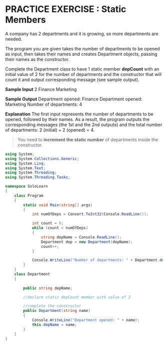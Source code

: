 # PRACTICE EXERCISE : Static Members
A company has 2 departments and it is growing, so more departments are needed.

The program you are given takes the number of departments to be opened as input, then takes their names and creates Department objects, passing their names as the constructor.

Complete the Department class to have 1 static member **depCount** with an initial value of 2 for the number of departments and the constructor that will count it and output corresponding message (see sample output).

**Sample Input**
2
Finance
Marketing

**Sample Output**
Department opened: Finance
Department opened: Marketing
Number of departments: 4

**Explanation**
The first input represents the number of departments to be opened, followed by their names.
As a result, the program outputs the corresponding messages (the 1st and the 2nd outputs) and the total number of departments: 2 (initial) + 2 (opened) = 4.

> You need to **increment the static number** of departments inside the constructor.

```cs
using System;
using System.Collections.Generic;
using System.Linq;
using System.Text;
using System.Threading;
using System.Threading.Tasks;

namespace SoloLearn
{
    class Program
    {
        static void Main(string[] args)
        {
            int numOfDeps = Convert.ToInt32(Console.ReadLine());

            int count = 0;
            while (count < numOfDeps)
            {
                string depName = Console.ReadLine();
                Department dep = new Department(depName);
                count++;
            }

            Console.WriteLine("Number of departments: " + Department.depCount);
        }
    }
    class Department
    {
        
        public string depName;

        //declare static depCount member with value of 2

        //complete the constructor
        public Department(string name)
        {
            Console.WriteLine("Department opened: " + name);
            this.depName = name;
        }
    }
}
```
